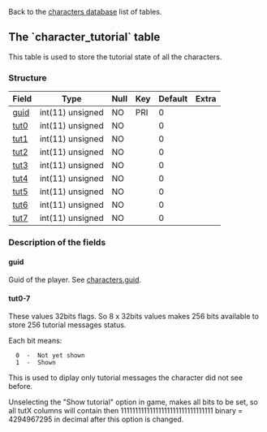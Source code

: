Back to the [characters database](charactersdb_struct) list of tables.

The \`character\_tutorial\` table
---------------------------------

This table is used to store the tutorial state of all the characters.

### Structure

| **Field**                         | **Type**         | **Null** | **Key** | **Default** | **Extra** |
|-----------------------------------|------------------|----------|---------|-------------|-----------|
| [guid](Character_tutorial#guid)   | int(11) unsigned | NO       | PRI     | 0           |           |
| [tut0](Character_tutorial#tut0-7) | int(11) unsigned | NO       |         | 0           |           |
| [tut1](Character_tutorial#tut0-7) | int(11) unsigned | NO       |         | 0           |           |
| [tut2](Character_tutorial#tut0-7) | int(11) unsigned | NO       |         | 0           |           |
| [tut3](Character_tutorial#tut0-7) | int(11) unsigned | NO       |         | 0           |           |
| [tut4](Character_tutorial#tut0-7) | int(11) unsigned | NO       |         | 0           |           |
| [tut5](Character_tutorial#tut0-7) | int(11) unsigned | NO       |         | 0           |           |
| [tut6](Character_tutorial#tut0-7) | int(11) unsigned | NO       |         | 0           |           |
| [tut7](Character_tutorial#tut0-7) | int(11) unsigned | NO       |         | 0           |           |

### Description of the fields

#### guid

Guid of the player. See [characters.guid](characters#guid).

#### tut0-7

These values 32bits flags. So 8 x 32bits values makes 256 bits available to store 256 tutorial messages status.

Each bit means:

      0  -  Not yet shown
      1  -  Shown

This is used to diplay only tutorial messages the character did not see before.

Unselecting the "Show tutorial" option in game, makes all bits to be set, so all tutX columns will contain then 11111111111111111111111111111111 binary = 4294967295 in decimal after this option is changed.
